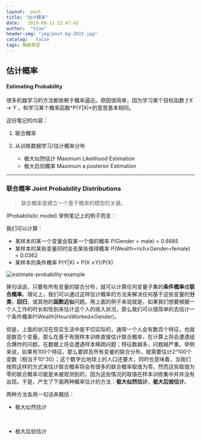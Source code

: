 ```yaml
---
layout:  post
title: "估计概率"
date:   2019-08-11 22:47:42                    
author:  "tzuw"
header-img: "img/post-bg-2015.jpg"
catalog:   false
tags: 機器學習
---
```

## 估计概率

#### Estimating Probability

很多机器学习的方法都依赖于概率逼近。原因很简单，因为学习某个目标函数 *f:X -> Y* ，和学习某个概率函数*P(Y|X)*的意思基本相同。

这份笔记的内容：

1. 联合概率

2. 从训练数据学习/估计概率分布

   - 极大似然估计  Maximum Likelihood Estimation
   - 极大后验概率  Maximum a posterior Estimation


------

### 联合概率    Joint Probability Distributions

> 联合概率是建立一个基于概率的模型的关键。

(Probabilistic model) 举例笔记上的例子而言：

我们可以计算：

- 某样本的某一个变量会取某一个值的概率  P(Gender = male) = 0.6685
- 某样本的某些变量同时会去某些值得概率  P(Wealth=rich∧Gender=female) = 0.0362
- 某样本的条件概率 P(Y|X) = P(X ∧Y)/P(X)

![estimate-probability-example](../pics/estimate-probability-example.png)

换句话说，只要有所有变量的联合分布，就可以计算任何变量子集的**条件概率**或**联合概率**。理论上，我们可以通过这样估计概率的方法来解决任何基于这些变量的**分类**，**回归**，或其他的**函数近似**问题。用上面的例子来说就是，如果我们想要根据一个人工作的时长和性别来估计这个人的收入状况，那么我们可以很简单的去估计一个条件概率P(Wealth|HoursWorked∧Gender)。

但是，上面的状况在现实生活中是不切实际的，通常一个人会有数百个特征，也就是数百个变量。那么在基于有限样本训练直接估计联合概率，在计算上将会遭遇组合爆炸的问题，在数据上将会遭遇样本稀疏问题；特征数越多，问题越严重。举例来说，如果有100个特征，那么要顾及所有变量的联合分布，就需要估计2^100个变数（相当于10^30）；这个数字比地球上的人口还要大，同时也意味着，当我们按照这样的方式来估计联合概率将会有很多的联合概率取值为零。然而这些取值为零的联合概率可能是未被观测到的，因为这些情况的取值在样本训练集中并并没有出现。于是，产生了下面两种概率估计的方法：**极大似然估计**，**极大后验估计**。

两种方法各用一句话来概括：

- 极大似然估计

  ​

- 极大后验估计

